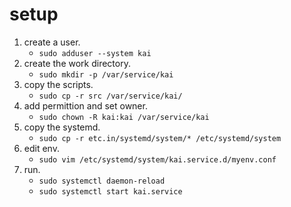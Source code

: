setup
===

1. create a user.
	* `sudo adduser --system kai`
2. create the work directory.
	* `sudo mkdir -p /var/service/kai`
3. copy the scripts.
	* `sudo cp -r src /var/service/kai/`
4. add permittion and set owner.
	* `sudo chown -R kai:kai /var/service/kai`
5. copy the systemd.
	* `sudo cp -r etc.in/systemd/system/* /etc/systemd/system`
6. edit env.
	* `sudo vim /etc/systemd/system/kai.service.d/myenv.conf`
6. run.
	* `sudo systemctl daemon-reload`
	* `sudo systemctl start kai.service`
